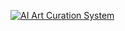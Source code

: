 [![AI Art Curation System](http://img.youtube.com/vi/Rm1cvM4DUkg/0.jpg)](https://youtu.be/Rm1cvM4DUkg)
